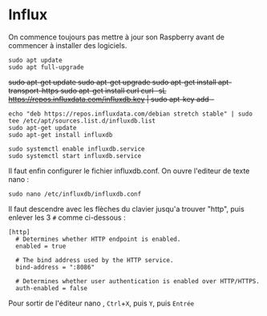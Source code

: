 # Influx


On commence toujours pas mettre à jour son Raspberry avant de commencer à installer des logiciels.

    sudo apt update
    sudo apt full-upgrade

   ~~sudo apt-get update
    sudo apt-get upgrade
    sudo apt-get install apt-transport-https
    sudo apt-get install curl
    curl -sL https://repos.influxdata.com/influxdb.key | sudo apt-key add -~~
    
    echo "deb https://repos.influxdata.com/debian stretch stable" | sudo tee /etc/apt/sources.list.d/influxdb.list 
    sudo apt-get update
    sudo apt-get install influxdb
    
    sudo systemctl enable influxdb.service
    sudo systemctl start influxdb.service

Il faut enfin configurer le fichier influxdb.conf. On ouvre l'editeur de texte nano :

    sudo nano /etc/influxdb/influxdb.conf

Il faut descendre avec les flèches du clavier jusqu'a trouver "http", puis enlever les 3 ```#``` comme ci-dessous : 


    [http]
      # Determines whether HTTP endpoint is enabled.
      enabled = true

      # The bind address used by the HTTP service.
      bind-address = ":8086"

      # Determines whether user authentication is enabled over HTTP/HTTPS.
      auth-enabled = false
 
Pour sortir de l'éditeur nano , ```Ctrl```+```X```, puis ```Y```, puis ```Entrée```
